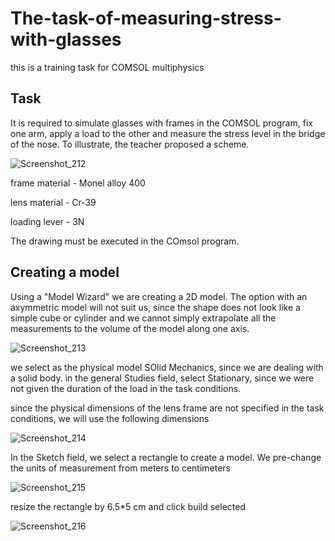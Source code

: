 # The-task-of-measuring-stress-with-glasses
this is a training task for COMSOL multiphysics

## Task

It is required to simulate glasses with frames in the COMSOL program, fix one arm, apply a load to the other and measure the stress level in the bridge of the nose. To illustrate, the teacher proposed a scheme.

![Screenshot_212](https://github.com/user-attachments/assets/45520ebb-104e-4f84-a5db-82942724552c)

frame material - Monel alloy 400

lens material - Cr-39

loading lever - 3N

The drawing must be executed in the COmsol program.

## Creating a model

Using a "Model Wizard" we are creating a 2D model. The option with an axymmetric model will not suit us, since the shape does not look like a simple cube or cylinder and we cannot simply extrapolate all the measurements to the volume of the model along one axis.

![Screenshot_213](https://github.com/user-attachments/assets/8a7c6268-9589-4002-88df-9e14a1f5d646)

we select as the physical model SOlid Mechanics, since we are dealing with a solid body. in the general Studies field, select Stationary, since we were not given the duration of the load in the task conditions.

since the physical dimensions of the lens frame are not specified in the task conditions, we will use the following dimensions

![Screenshot_214](https://github.com/user-attachments/assets/b2b9fc90-7b8b-4c45-8cda-a1e3dc9022d7)

In the Sketch field, we select a rectangle to create a model. We pre-change the units of measurement from meters to centimeters

![Screenshot_215](https://github.com/user-attachments/assets/14d2a768-7ce6-428b-902a-6ba19fb6a455)

resize the rectangle by 6.5*5 cm and click build selected

![Screenshot_216](https://github.com/user-attachments/assets/9fa0095f-4d42-4cb8-a9ed-ab1adbcc8a5b)





